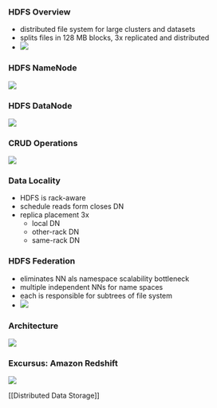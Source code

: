 ### HDFS Overview
+ distributed file system for large clusters and datasets
+ splits files in 128 MB blocks, 3x replicated and distributed
+ ![](../../../z_images/Pasted%20image%2020220610105424.png)

### HDFS NameNode
![](../../../z_images/Pasted%20image%2020220610105957.png)

### HDFS DataNode
![](../../../z_images/Pasted%20image%2020220610110021.png)

### CRUD Operations
![](../../../z_images/Pasted%20image%2020220610110411.png)

### Data Locality
+ HDFS is rack-aware
+ schedule reads form closes DN
+ replica placement 3x
	+ local DN
	+ other-rack DN
	+ same-rack DN

### HDFS Federation
+ eliminates NN als namespace scalability bottleneck
+ multiple independent NNs for name spaces
+ each is responsible for subtrees of file system
+ ![](../../../z_images/Pasted%20image%2020220610110821.png)

### Architecture
![](../../../z_images/Pasted%20image%2020220610111131.png)

### Excursus: Amazon Redshift
![](../../../z_images/Pasted%20image%2020220610110942.png)

[[Distributed Data Storage]]
